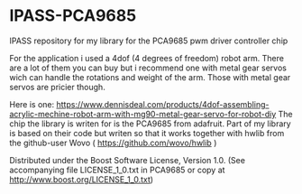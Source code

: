 # IPASS-PCA9685
IPASS repository for my library for the PCA9685 pwm driver controller chip

For the application i used a 4dof (4 degrees of freedom) robot arm.
There are a lot of them you can buy but i recommend one with metal 
gear servos wich can handle the rotations and weight of the arm. 
Those with metal gear servos are pricier though.

Here is one: https://www.dennisdeal.com/products/4dof-assembling-acrylic-mechine-robot-arm-with-mg90-metal-gear-servo-for-robot-diy
The chip the library is writen for is the PCA9685 from adafruit. Part of my library is based on their code but writen so that it works together with hwlib from the github-user Wovo ( https://github.com/wovo/hwlib ) 

Distributed under the Boost Software License, Version 1.0. (See accompanying file LICENSE_1_0.txt in PCA9685 or copy at http://www.boost.org/LICENSE_1_0.txt)
